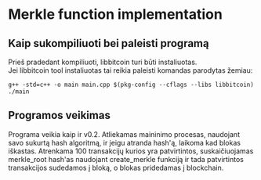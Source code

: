 # Merkle function implementation

## Kaip sukompiliuoti bei paleisti programą

Prieš pradedant kompiliuoti, libbitcoin turi būti instaliuotas.  
Jei libbitcoin tool instaliuotas tai reikia paleisti komandas parodytas žemiau:

    g++ -std=c++ -o main main.cpp $(pkg-config --cflags --libs libbitcoin)
    ./main
    
## Programos veikimas

Programa veikia kaip ir v0.2. Atliekamas maininimo procesas, naudojant savo sukurtą hash algoritmą, ir jeigu atranda hash'ą, laikoma kad blokas iškastas. Atrenkama 100 transakcijų kurios yra patvirtintos, suskaičiuojamas merkle_root hash'as naudojant create_merkle funkciją ir tada patvirtintos transakcijos sudedamos į bloką, o blokas pridedamas į blockchain.

